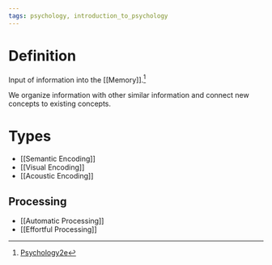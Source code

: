 ```yaml
---
tags: psychology, introduction_to_psychology
---
```


# Definition

Input of information into the [[Memory]].[^1]

We organize information with other similar information and connect new concepts to existing concepts.

# Types
- [[Semantic Encoding]]
- [[Visual Encoding]]
- [[Acoustic Encoding]]

## Processing
- [[Automatic Processing]]
- [[Effortful Processing]]

[^1]: [Psychology2e](zotero://open-pdf/library/items/SSTBV7L5?page=260)